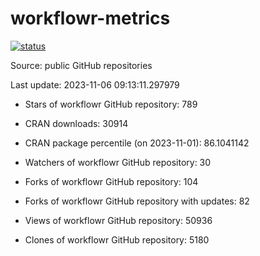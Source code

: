 
<!-- README.md is generated from README.Rmd. Please edit that file -->

# workflowr-metrics

[![status](https://github.com/workflowr/workflowr-metrics/workflows/metrics/badge.svg)](https://github.com/workflowr/workflowr-metrics/actions/workflows/metrics.yaml)

Source: public GitHub repositories

Last update: 2023-11-06 09:13:11.297979

<!--





* Weekly active projects (unique users):  ()

* Monthly active projects (unique users):  ()

* Number of workflowr projects on GitHub: 


-->

  - Stars of workflowr GitHub repository: 789

  - CRAN downloads: 30914

  - CRAN package percentile (on 2023-11-01): 86.1041142

  - Watchers of workflowr GitHub repository: 30

  - Forks of workflowr GitHub repository: 104

  - Forks of workflowr GitHub repository with updates: 82

  - Views of workflowr GitHub repository: 50936

  - Clones of workflowr GitHub repository: 5180
